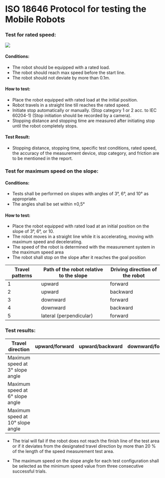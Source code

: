 # ISO 18646 Protocol for testing the Mobile Robots

### **Test for rated speed**:

![]('/../image.png')

#### Conditions:
  - The robot should be equipped with a rated load.
  - The robot should reach max speed before the start line.
  - The robot should not deviate by more than 0.1m.

#### How to test:

  - Place the robot equipped with rated load at the initial position.
  - Robot travels in a straight line till reaches the rated speed.
  - Initiate stop automatically or manually. (Stop category 1 or 2 acc.   to IEC 60204-1) (Stop initiation should be recorded by a camera).
  - Stopping distance and stopping time are measured after initiating stop until the robot completely stops.

#### Test Result:

 - Stopping distance, stopping time, specific test conditions, rated speed, the accuracy of the measurement device, stop category, and friction are to be mentioned in the report.


### **Test for maximum speed on the slope:**

#### Conditions:

  - Tests shall be performed on slopes with angles of 3°, 6°, and 10° as appropriate.
  - The angles shall be set within ±0,5°

#### How to test:

  - Place the robot equipped with rated load at an initial position on the slope of 3°, 6°, or 10.
  - The robot moves in a straight line while it is accelerating, moving with maximum speed and decelerating.
  - The speed of the robot is determined with the measurement system in the maximum speed area
  - The robot shall stop on the slope after it reaches the goal position


  
| **Travel patterns** | **Path of the robot relative to the slope** | **Driving direction of the robot** |
|---------------------|---------------------------------------------|------------------------------------|
|          1          |                    upward                   |               forward              |
|          2          |                    upward                   |              backward              |
|          3          |                   downward                  |               forward              |
|          4          |                   downward                  |              backward              |
|          5          |           lateral (perpendicular)           |               forward              |

### Test results:

| **Travel direction**             | **upward/forward** | **upward/backward** | **downward/forward** | **downward/backward** | **lateral/forward** |
|----------------------------------|--------------------|---------------------|----------------------|-----------------------|---------------------|
|  Maximum speed at 3° slope angle |                    |                     |                      |                       |                     |
|  Maximum speed at 6° slope angle |                    |                     |                      |                       |                     |
| Maximum speed at 10° slope angle |                    |                     |                      |                       |                     |

- The trial will fail if the robot does not reach the finish line of the test area or if it deviates from the designated travel direction by more than 20 % of the length of the speed measurement test area.

- The maximum speed on the slope angle for each test configuration shall be selected as the minimum speed value from three consecutive successful trials.

  
